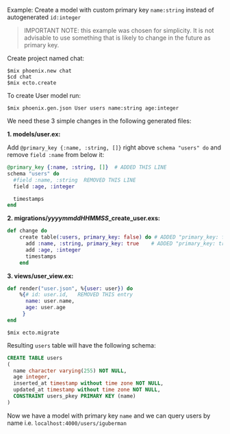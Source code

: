 Example: Create a model with custom primary key `name:string` instead of autogenerated `id:integer`

> IMPORTANT NOTE: this example was chosen for simplicity.  It is not advisable to use something that is likely to change in the future as primary key.  

Create project named chat:

```console
$mix phoenix.new chat
$cd chat
$mix ecto.create
```

To create User model run: 
```console
$mix phoenix.gen.json User users name:string age:integer
```

We need these 3 simple changes in the following generated files:

**1. models/user.ex:**

Add `@primary_key {:name, :string, []}` right above `schema "users" do` and remove `field :name` from below it:
```elixir
@primary_key {:name, :string, []}  # ADDED THIS LINE
schema "users" do
  #field :name, :string  REMOVED THIS LINE
  field :age, :integer

  timestamps
end
```

**2. migrations/*yyyymmddHHMMSS*_create_user.exs:**
```elixir
def change do
    create table(:users, primary_key: false) do # ADDED "primary_key: false"
      add :name, :string, primary_key: true    # ADDED "primary_key: true"
      add :age, :integer
      timestamps
    end
```

**3. views/user_view.ex:**
```elixir
def render("user.json", %{user: user}) do
    %{# id: user.id,   REMOVED THIS entry
      name: user.name,
      age: user.age
     }
end
```

```console
$mix ecto.migrate
```

Resulting `users` table will have the following schema:
```sql
CREATE TABLE users
(
  name character varying(255) NOT NULL,
  age integer,
  inserted_at timestamp without time zone NOT NULL,
  updated_at timestamp without time zone NOT NULL,
  CONSTRAINT users_pkey PRIMARY KEY (name)
)
```

Now we have a model with primary key `name` and we can query users by name i.e. `localhost:4000/users/iguberman`

